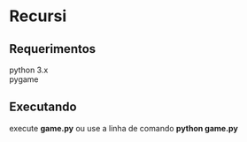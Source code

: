 # Recursi

## Requerimentos
python 3.x<br>
pygame

## Executando
execute <b>game.py</b> ou use a linha de comando <b>python game.py</b> 
